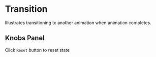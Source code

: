 # Transition
Illustrates transitioning to another animation when animation completes.

## Knobs Panel
Click `Reset` button to reset state

